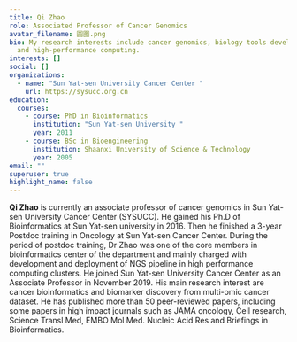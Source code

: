 ```yaml
---
title: Qi Zhao
role: Associated Professor of Cancer Genomics
avatar_filename: 圆图.png
bio: My research interests include cancer genomics, biology tools developlement
  and high-performance computing.
interests: []
social: []
organizations:
  - name: "Sun Yat-sen University Cancer Center "
    url: https://sysucc.org.cn
education:
  courses:
    - course: PhD in Bioinformatics
      institution: "Sun Yat-sen University "
      year: 2011
    - course: BSc in Bioengineering
      institution: Shaanxi University of Science & Technology
      year: 2005
email: ""
superuser: true
highlight_name: false
---
```

**Qi Zhao** is currently an associate professor of cancer genomics in Sun Yat-sen University Cancer Center (SYSUCC). He gained his Ph.D of Bioinformatics at Sun Yat-sen university in 2016. Then he finished a 3-year Postdoc training in Oncology at Sun Yat-sen Cancer Center. During the period of postdoc training, Dr Zhao was one of the core members in bioinformatics center of the department and mainly charged with development and deployment of NGS pipeline in high performance computing clusters. He joined Sun Yat-sen University Cancer Center as an Associate Professor in November 2019. His main research interest are cancer bioinformatics and biomarker discovery from multi-omic cancer dataset. He has published more than 50 peer-reviewed papers, including some papers in high impact journals such as JAMA oncology, Cell research, Science Transl Med, EMBO Mol Med. Nucleic Acid Res and Briefings in Bioinformatics.